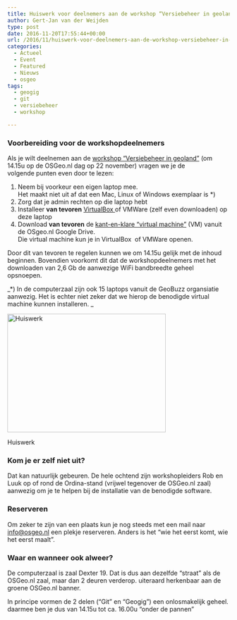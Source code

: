 ```yaml
---
title: Huiswerk voor deelnemers aan de workshop “Versiebeheer in geoland”
author: Gert-Jan van der Weijden
type: post
date: 2016-11-20T17:55:44+00:00
url: /2016/11/huiswerk-voor-deelnemers-aan-de-workshop-versiebeheer-in-geoland/
categories:
  - Actueel
  - Event
  - Featured
  - Nieuws
  - osgeo
tags:
  - geogig
  - git
  - versiebeheer
  - workshop

---
```

### Voorbereiding voor de workshopdeelnemers

Als je wilt deelnemen aan de <a href="https://osgeo.nl/sprekers-en-samenvattingen-osgeo-nl-dag-2016/#workshop" target="_blank">workshop &#8220;Versiebeheer in geoland&#8221;</a> (om 14.15u op de OSGeo.nl dag op 22 november) vragen we je de volgende punten even door te lezen:

  1. Neem bij voorkeur een eigen laptop mee.  
    Het maakt niet uit af dat een Mac, Linux of Windows exemplaar is *)
  2. Zorg dat je admin rechten op die laptop hebt
  3. Installeer **van tevoren** <a href="https://www.virtualbox.org/wiki/Downloads" target="_blank">VirtualBox </a>of VMWare (zelf even downloaden) op deze laptop
  4. Download **van tevoren** de <a href="https://drive.google.com/file/d/0B5z2aUudJQxlWkhVWXBYLVFjdjg" target="_blank">kant-en-klare &#8220;virtual machine&#8221;</a> (VM) vanuit de OSgeo.nl Google Drive.  
    Die virtual machine kun je in VirtualBox  of VMWare openen.

Door dit van tevoren te regelen kunnen we om 14.15u gelijk met de inhoud beginnen. Bovendien voorkomt dit dat de workshopdeelnemers met het downloaden van 2,6 Gb de aanwezige WiFi bandbreedte geheel opsnoepen.

_*) In de computerzaal zijn ook 15 laptops vanuit de GeoBuzz organsiatie aanwezig. Het is echter niet zeker dat we hierop de benodigde virtual machine kunnen installeren. _

<div style="width: 369px" class="wp-caption alignleft">
  <img loading="lazy" class="" src="https://c1.staticflickr.com/1/111/297157926_20fe61111c.jpg" alt="Huiswerk" width="359" height="269" />
  
  <p class="wp-caption-text">
    Huiswerk
  </p>
</div>

### Kom je er zelf niet uit?

Dat kan natuurlijk gebeuren. De hele ochtend zijn workshopleiders Rob en Luuk op of rond de Ordina-stand (vrijwel tegenover de OSGeo.nl zaal) aanwezig om je te helpen bij de installatie van de benodigde software.

### Reserveren

Om zeker te zijn van een plaats kun je nog steeds met een mail naar <info@osgeo.nl> een plekje reserveren. Anders is het &#8220;wie het eerst komt, wie het eerst maalt&#8221;.

### Waar en wanneer ook alweer?

De computerzaal is zaal Dexter 19. Dat is dus aan dezelfde &#8220;straat&#8221; als de OSGeo.nl zaal, maar dan 2 deuren verderop. uiteraard herkenbaar aan de groene OSGeo.nl banner.

In principe vormen de 2 delen (&#8220;Git&#8221; en &#8220;Geogig&#8221;) een onlosmakelijk geheel. daarmee ben je dus van 14.15u tot ca. 16.00u &#8220;onder de pannen&#8221;
